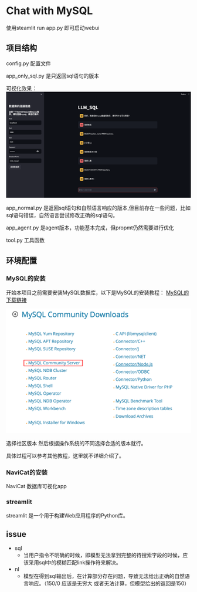 # Chat with MySQL

使用steamlit run app.py
即可启动webui
## 项目结构

config.py 配置文件

app_only_sql.py 是只返回sql语句的版本

可视化效果：
![alt text](./image/image-1.png)

app_normal.py 是返回sql语句和自然语言响应的版本,但目前存在一些问题，比如sql语句错误，自然语言尝试修改正确的sql语句。

app_agent.py 是agent版本，功能基本完成，但propmt仍然需要进行优化

tool.py 工具函数








## 环境配置

### MySQL的安装

开始本项目之前需要安装MySQL数据库，以下是MySQL的安装教程：
[MySQL的下载链接](https://dev.mysql.com/downloads/mysql/)

![alt text](./image/image.png)

选择社区版本 然后根据操作系统的不同选择合适的版本就行。

具体过程可以参考其他教程，这里就不详细介绍了。

### NaviCat的安装

NaviCat 数据库可视化app

### streamlit 

streamlit 是一个用于构建Web应用程序的Python库。
## issue
- sql
  - 当用户指令不明确的时候，即模型无法拿到完整的待搜索字段的时候，应该采用sql中的模糊匹配link操作符来解决。
- nl
  - 模型在得到sql输出后，在计算部分存在问题，导致无法给出正确的自然语言响应。（150/0 应该是无穷大 或者无法计算，但模型给出的返回是150）